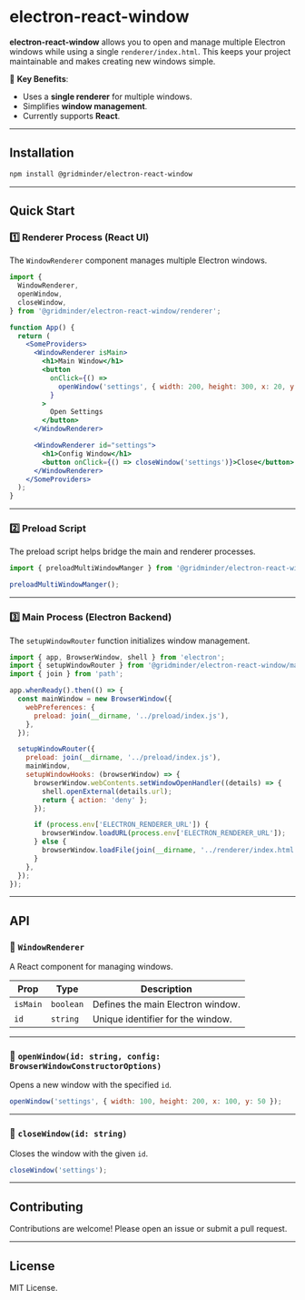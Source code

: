 # electron-react-window

**electron-react-window** allows you to open and manage multiple Electron windows while using a single `renderer/index.html`. This keeps your project maintainable and makes creating new windows simple.

🔹 **Key Benefits**:

- Uses a **single renderer** for multiple windows.
- Simplifies **window management**.
- Currently supports **React**.

---

## Installation

```sh
npm install @gridminder/electron-react-window
```

---

## Quick Start

### 1️⃣ Renderer Process (React UI)

The `WindowRenderer` component manages multiple Electron windows.

```jsx
import {
  WindowRenderer,
  openWindow,
  closeWindow,
} from '@gridminder/electron-react-window/renderer';

function App() {
  return (
    <SomeProviders>
      <WindowRenderer isMain>
        <h1>Main Window</h1>
        <button
          onClick={() =>
            openWindow('settings', { width: 200, height: 300, x: 20, y: 10 })
          }
        >
          Open Settings
        </button>
      </WindowRenderer>

      <WindowRenderer id="settings">
        <h1>Config Window</h1>
        <button onClick={() => closeWindow('settings')}>Close</button>
      </WindowRenderer>
    </SomeProviders>
  );
}
```

---

### 2️⃣ Preload Script

The preload script helps bridge the main and renderer processes.

```js
import { preloadMultiWindowManger } from '@gridminder/electron-react-window/preload';

preloadMultiWindowManger();
```

---

### 3️⃣ Main Process (Electron Backend)

The `setupWindowRouter` function initializes window management.

```js
import { app, BrowserWindow, shell } from 'electron';
import { setupWindowRouter } from '@gridminder/electron-react-window/main';
import { join } from 'path';

app.whenReady().then(() => {
  const mainWindow = new BrowserWindow({
    webPreferences: {
      preload: join(__dirname, '../preload/index.js'),
    },
  });

  setupWindowRouter({
    preload: join(__dirname, '../preload/index.js'),
    mainWindow,
    setupWindowHooks: (browserWindow) => {
      browserWindow.webContents.setWindowOpenHandler((details) => {
        shell.openExternal(details.url);
        return { action: 'deny' };
      });

      if (process.env['ELECTRON_RENDERER_URL']) {
        browserWindow.loadURL(process.env['ELECTRON_RENDERER_URL']);
      } else {
        browserWindow.loadFile(join(__dirname, '../renderer/index.html'));
      }
    },
  });
});
```

---

## API

### 🔹 `WindowRenderer`

A React component for managing windows.

| Prop     | Type      | Description                       |
| -------- | --------- | --------------------------------- |
| `isMain` | `boolean` | Defines the main Electron window. |
| `id`     | `string`  | Unique identifier for the window. |

---

### 🔹 `openWindow(id: string, config: BrowserWindowConstructorOptions)`

Opens a new window with the specified `id`.

```js
openWindow('settings', { width: 100, height: 200, x: 100, y: 50 });
```

---

### 🔹 `closeWindow(id: string)`

Closes the window with the given `id`.

```js
closeWindow('settings');
```

---

## Contributing

Contributions are welcome! Please open an issue or submit a pull request.

---

## License

MIT License.
